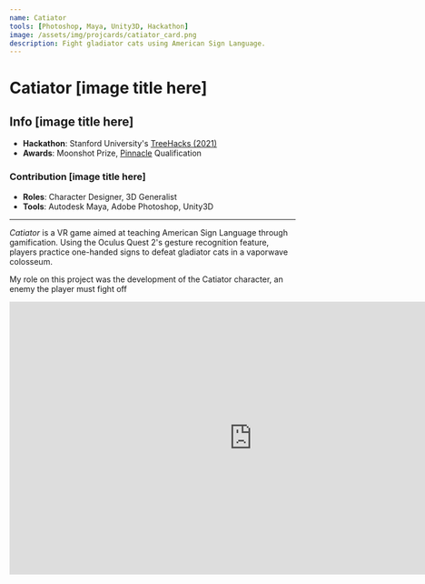```yaml
---
name: Catiator
tools: [Photoshop, Maya, Unity3D, Hackathon]
image: /assets/img/projcards/catiator_card.png
description: Fight gladiator cats using American Sign Language.
---
```

<link rel="stylesheet" href="../assets/css/mystyle.css">

# Catiator [image title here]

## Info [image title here]
- **Hackathon**: Stanford University's [TreeHacks (2021)](https://devpost.com/software/catiator)
- **Awards**: Moonshot Prize, [Pinnacle](https://pinnacle.us.org/) Qualification

### Contribution [image title here]
- **Roles**: Character Designer, 3D Generalist
- **Tools**: Autodesk Maya, Adobe Photoshop, Unity3D

<hr class="icon">

*Catiator* is a VR game aimed at teaching American Sign Language through gamification. Using the Oculus Quest 2's gesture recognition feature, players practice one-handed signs to defeat gladiator cats in a vaporwave colosseum.

My role on this project was the development of the Catiator character, an enemy the player must fight off 

<iframe width="854" height="480" src="https://www.youtube.com/embed/_OPf_EpcgpE" title="YouTube video player" frameborder="0" allow="accelerometer; autoplay; clipboard-write; encrypted-media; gyroscope; picture-in-picture" allowfullscreen></iframe>